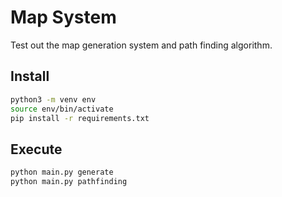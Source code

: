 # Map System

Test out the map generation system and path finding algorithm.

## Install
```Bash
python3 -m venv env
source env/bin/activate
pip install -r requirements.txt
```
## Execute
```Bash
python main.py generate
python main.py pathfinding
```